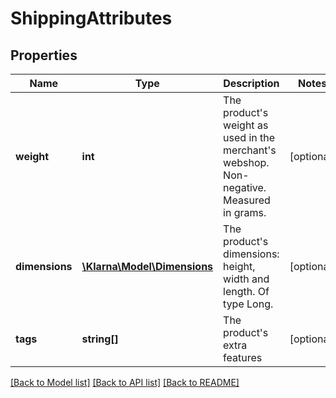 # ShippingAttributes

## Properties
Name | Type | Description | Notes
------------ | ------------- | ------------- | -------------
**weight** | **int** | The product&#39;s weight as used in the merchant&#39;s webshop. Non-negative. Measured in grams. | [optional] 
**dimensions** | [**\Klarna\Model\Dimensions**](Dimensions.md) | The product&#39;s dimensions: height, width and length. Of type Long. | [optional] 
**tags** | **string[]** | The product&#39;s extra features | [optional] 

[[Back to Model list]](../README.md#documentation-for-models) [[Back to API list]](../README.md#documentation-for-api-endpoints) [[Back to README]](../README.md)


